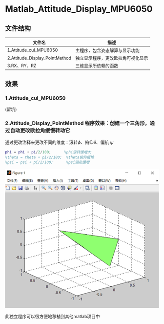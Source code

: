 # Matlab_Attitude_Display_MPU6050

## 文件结构

|  文件名   | 描述  |
|  ---  | ---  |
|1.Attitude_cul_MPU6050|主程序，包含姿态解算与显示功能|
|2.Attitude_Display_PointMethod|独立显示程序，更改欧拉角可视化显示|
|3.RX、RY、RZ|三维显示所依赖的函数|


## 效果

### 1.Attitude_cul_MPU6050

(留坑)

### 2.Attitude_Display_PointMethod 程序效果：创建一个三角形，通过自动更改欧拉角缓慢转动它

通过更改注释来更改不同的维度：滚转$\phi$、俯仰$\theta$、偏航 $\psi$

``` matlab
phi = phi + pi/2/100;      %phi滚转缓增大
%theta = theta + pi/2/180;  %theta俯仰缓增
%psi = psi + pi/2/100;      %psi偏航缓增
```



![1608352771166.png](images\1608352771166.png)

此独立程序可以很方便地移植到其他matlab项目中

